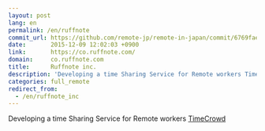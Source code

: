 ```yaml
---
layout: post
lang: en
permalink: /en/ruffnote
commit_url: https://github.com/remote-jp/remote-in-japan/commit/6769fae480e296f88aa8c98eb55d682dd9004c04
date:       2015-12-09 12:02:03 +0900
link:       https://co.ruffnote.com/
domain:     co.ruffnote.com
title:      Ruffnote inc.
description: 'Developing a time Sharing Service for Remote workers TimeCrowd'
categories: full_remote
redirect_from:
  - /en/ruffnote_inc
---
```


<p>Developing a time Sharing Service for Remote workers <a href="https://timecrowd.net/">TimeCrowd</a></p>
